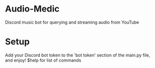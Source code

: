 # Audio-Medic
Discord music bot for querying and streaming audio from YouTube

# Setup
Add your Discord bot token to the 'bot token' section of the main.py file, and enjoy!
$help for list of commands
